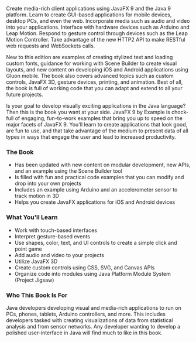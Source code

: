Create media-rich client applications using JavaFX 9 and the Java 9 platform. Learn to create GUI-based 
applications for mobile devices, desktop PCs, and even the web. Incorporate media such as audio and video
into your applications. Interface with hardware devices such as Arduino and Leap Motion. Respond to 
gesture control through devices such as the Leap Motion Controller. Take advantage of the new HTTP2 API 
to make RESTful web requests and WebSockets calls.

New to this edition are examples of creating stylized text and loading custom fonts, guidance for working 
with Scene Builder to create visual layouts, and new content on developing iOS and Android applications 
using Gluon mobile. The book also covers advanced topics such as custom controls, JavaFX 3D, gesture devices, 
printing, and animation. Best of all, the book is full of working code that you can adapt and extend to all 
your future projects.

Is your goal to develop visually exciting applications in the Java language? Then this is the book you want at 
your side. JavaFX 9 by Example is chock-full of engaging, fun-to-work examples that bring you up to speed on the
major facets of JavaFX 9. You'll learn to create applications that look good, are fun to use, and that take advantage
of the medium to present data of all types in ways that engage the user and lead to increased productivity. 

### The Book

- Has been updated with new content on modular development, new APIs, and an example using the Scene Builder tool
- Is filled with fun and practical code examples that you can modify and drop into your own projects
- Includes an example using Arduino and an accelerometer sensor to track motion in 3D 
- Helps you create JavaFX applications for iOS and Android devices
  
### What You'll Learn

- Work with touch-based interfaces
- Interpret gesture-based events
- Use shapes, color, text, and UI controls to create a simple click and point game
- Add audio and video to your projects
- Utilize JavaFX 3D 
- Create custom controls using CSS, SVG, and Canvas APIs
- Organize code into modules using Java Platform Module System (Project Jigsaw)

### Who This Book Is For

Java developers developing visual and media-rich applications to run on PCs, phones, tablets, Arduino controllers, 
and more. This includes developers tasked with creating visualizations of data from statistical analysis and 
from sensor networks. Any developer wanting to develop a polished user-interface in Java will find much to like in this book.
